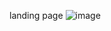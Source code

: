 landing page
![image](https://github.com/user-attachments/assets/04f85f05-0063-4fe2-a749-4616f295164a)
